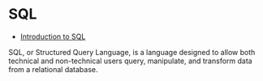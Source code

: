 # SQL

- [Introduction to SQL](https://sqlbolt.com/)

SQL, or Structured Query Language, is a language designed to allow both technical and non-technical
users query, manipulate, and transform data from a relational database.
